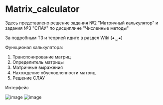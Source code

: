 # Matrix_calculator

Здесь представлено решение задания №2 "Матричный калькулятор" и задания №3 "СЛАУ" по дисциплине "Численные методы"

За подробным ТЗ и теорией идите в раздел Wiki (◕‿◕)

Функционал калькулятора:
1. Транспонирование матриц
2. Определитель матрицы
3. Матричные выражения 
4. Нахождение обусловленности матриц
5. Решение СЛАУ

Интерфейс

![image](https://user-images.githubusercontent.com/37026894/141644880-9d2a162f-0ed3-4428-b389-8d75082bbb80.png)
![image](https://user-images.githubusercontent.com/37026894/141644924-c3740070-86e0-471f-9b7e-857e974e3b73.png)
